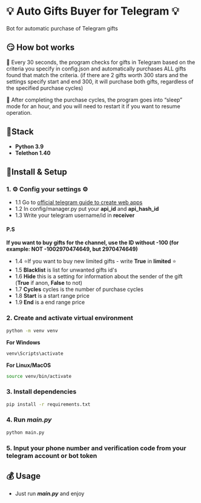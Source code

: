 # 💡 Auto Gifts Buyer for Telegram 💡

Bot for automatic purchase of Telegram gifts

## 😏 How bot works

📖 Every 30 seconds, the program checks for gifts in Telegram based on the criteria you specify in config.json and
automatically purchases ALL gifts found that match the criteria. (if there are 2 gifts worth 300 stars and the settings
specify start and end 300, it will purchase both gifts, regardless of the specified purchase cycles)

📘 After completing the purchase cycles, the program goes into “sleep” mode for an hour, and you will need to restart 
it if you want to resume operation.
## 🍋Stack
- **Python 3.9**
- **Telethon 1.40**

## 🔌Install & Setup

### 1. ⚙️ Config your settings ⚙️
- 1.1 Go to [official telegram guide to create web apps](https://core.telegram.org/api/obtaining_api_id#:~:text=Obtaining%20api_id&text=Log%20in%20to%20your%20Telegram,one%20api_id%20connected%20to%20it.)
- 1.2 In config/manager.py put your __api_id__ and __api_hash_id__
- 1.3 Write your telegram username/id in __receiver__

#### **P.S**

**If you want to buy gifts for the channel, use the ID without -100 (for example: NOT -1002970474649, but 2970474649)**
- 1.4 ⭐If you want to buy new limited gifts - write __True__ in __limited__ ⭐
- 1.5 __Blacklist__ is list for unwanted gifts id's
- 1.6 __Hide__ this is a setting for information about the sender of the gift (__True__ if anon, __False__ to not)
- 1.7 __Cycles__ cycles is the number of purchase cycles
- 1.8 __Start__ is a start range price
- 1.9 __End__ is a end range price



### 2. Create and activate virtual environment

```bash
python -m venv venv
```
**For Windows**
```bash
venv\Scripts\activate
```
**For Linux/MacOS**
```bash
source venv/bin/activate
```

### 3. Install dependencies

```bash
pip install -r requirements.txt
```

### 4. Run ___main.py___

```bash
python main.py
```

### 5. Input your phone number and verification code from your telegram account or bot token

## 💰 Usage

- Just run ___main.py___ and enjoy